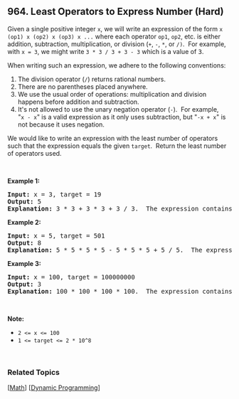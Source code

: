 <!--|This file generated by command(leetcode description); DO NOT EDIT.    |-->
<!--+----------------------------------------------------------------------+-->
<!--|@author    Openset <openset.wang@gmail.com>                           |-->
<!--|@link      https://github.com/openset                                 |-->
<!--|@home      https://github.com/openset/leetcode                        |-->
<!--+----------------------------------------------------------------------+-->

## 964. Least Operators to Express Number (Hard)

<p>Given a single positive integer <code>x</code>, we will write an expression of the form <code>x (op1) x (op2) x (op3) x ...</code>&nbsp;where each operator <code>op1</code>, <code>op2</code>, etc. is either addition, subtraction, multiplication, or division (<code>+</code>, <code>-</code>, <code>*</code>, or <code>/)</code>.&nbsp; For example, with <code>x = 3</code>, we might write <code>3 * 3 / 3 + 3 - 3</code>&nbsp;which is a value of <font face="monospace">3</font>.</p>

<p>When writing such an expression, we adhere to the following conventions:</p>

<ol>
	<li>The division operator (<code>/</code>) returns rational numbers.</li>
	<li>There are no parentheses placed anywhere.</li>
	<li>We use the usual order of operations: multiplication and division happens before addition and subtraction.</li>
	<li>It&#39;s not allowed to use the unary negation&nbsp;operator (<code>-</code>).&nbsp; For example, &quot;<code>x&nbsp;- x</code>&quot;&nbsp;is a valid expression as it only uses subtraction, but &quot;<code>-x +&nbsp;x</code>&quot; is not because it uses negation.</li>
</ol>

<p>We would like to write an expression with the least number of operators such that the expression equals the given <code>target</code>.&nbsp; Return the least number of operators used.</p>

<p>&nbsp;</p>

<div>
<p><strong>Example 1:</strong></p>

<pre>
<strong>Input: </strong>x = <span id="example-input-1-1">3</span>, target = <span id="example-input-1-2">19</span>
<strong>Output: </strong><span id="example-output-1">5</span>
<strong>Explanation: </strong><span id="example-output-1">3 * 3 + 3 * 3 + 3 / 3.  The expression contains 5 operations.</span>
</pre>

<p><strong>Example 2:</strong></p>

<div>
<pre>
<strong>Input: </strong>x = <span id="example-input-2-1">5</span>, target = <span id="example-input-2-2">501</span>
<strong>Output: </strong><span id="example-output-2">8</span>
<strong>Explanation: </strong><span id="example-output-1">5 * 5 * 5 * 5 - 5 * 5 * 5 + 5 / 5.  The expression contains 8 operations.</span>
</pre>

<div>
<p><strong>Example 3:</strong></p>

<pre>
<strong>Input: </strong>x = <span id="example-input-3-1">100</span>, target = <span id="example-input-3-2">100000000</span>
<strong>Output: </strong><span id="example-output-3">3</span>
<strong>Explanation: </strong><span id="example-output-1">100 * 100 * 100 * 100.  The expression contains 3 operations.</span></pre>

<p>&nbsp;</p>
</div>
</div>
</div>

<p><strong>Note:</strong></p>

<ul>
	<li><code>2 &lt;= x &lt;= 100</code></li>
	<li><code>1 &lt;= target &lt;= 2 * 10^8</code></li>
</ul>

<div>
<div>
<div>&nbsp;</div>
</div>
</div>


### Related Topics
  [[Math](https://github.com/openset/leetcode/tree/master/tag/math/README.md)]
  [[Dynamic Programming](https://github.com/openset/leetcode/tree/master/tag/dynamic-programming/README.md)]
